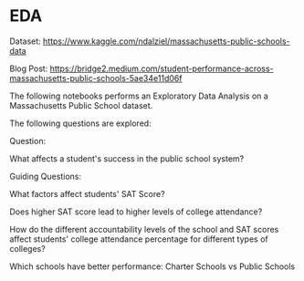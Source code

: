 # EDA

Dataset: https://www.kaggle.com/ndalziel/massachusetts-public-schools-data

Blog Post: https://bridge2.medium.com/student-performance-across-massachusetts-public-schools-5ae34e11d06f

The following notebooks performs an Exploratory Data Analysis on a Massachusetts Public School dataset.

The following questions are explored:

Question:

What affects a student's success in the public school system?

Guiding Questions:

What factors affect students' SAT Score?

Does higher SAT score lead to higher levels of college attendance?

How do the different accountability levels of the school and SAT scores affect students' college attendance percentage for different types of colleges?

Which schools have better performance: Charter Schools vs Public Schools

